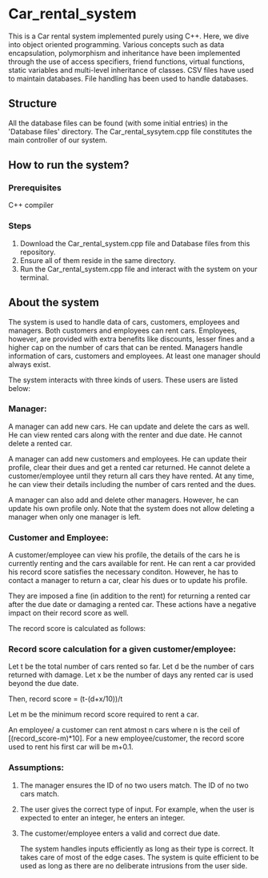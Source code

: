 # Car_rental_system

This is a Car rental system implemented purely using C++. Here, we dive into object oriented programming. Various concepts such as data encapsulation, polymorphism and inheritance have been implemented through the use of access specifiers, friend functions, virtual functions, static variables and multi-level inheritance of classes. CSV files have used to maintain databases. File handling has been used to handle databases.

## Structure

All the database files can be found (with some initial entries) in the 'Database files' directory. The Car_rental_sysytem.cpp file constitutes the main controller of our system.

## How to run the system?

### Prerequisites
C++ compiler

### Steps
1) Download the Car_rental_system.cpp file and Database files from this repository.
2) Ensure all of them reside in the same directory.
3) Run the Car_rental_system.cpp file and interact with the system on your terminal.

## About the system

The system is used to handle data of cars, customers, employees and managers. Both customers and employees can rent cars. Employees, however, are provided with extra benefits like discounts, lesser fines and a higher cap on the number of cars that can be rented. Managers handle information of cars, customers and employees. At least one manager should always exist.

The system interacts with three kinds of users. These users are listed below:

### Manager:

A manager can add new cars. He can update and delete the cars as well. He can view rented cars along with the renter and due date. He cannot delete a rented car.

A manager can add new customers and employees. He can update their profile, clear their dues and get a rented car returned. He cannot delete a customer/employee until they return all cars they have rented.
At any time, he can view their details including the number of cars rented and the dues.

A manager can also add and delete other managers. However, he can update his own profile only. Note that the system does not allow deleting a manager when only one manager is left.

### Customer and Employee:

A customer/employee can view his profile, the details of the cars he is currently renting and the cars available for rent. He can rent a car provided his record score satisfies the necessary conditon. However, he has to contact a manager to return a car, clear his dues or to update his profile.

They are imposed a fine (in addition to the rent) for returning a rented car after the due date or damaging a rented car. These actions have a negative impact on their record score as well.

The record score is calculated as follows:

### Record score calculation for a given customer/employee:

   Let t be the total number of cars rented so far.
   Let d be the number of cars returned with damage.
   Let x be the number of days any rented car is used beyond the due date.

   Then, record score = (t-(d+x/10))/t

   Let m be the minimum record score required to rent a car. 

   An employee/ a customer can rent atmost n cars where n is the ceil of [(record_score-m)*10]. 
   For a new employee/customer, the record score used to rent his first car will be m+0.1.

### Assumptions:

1) The manager ensures the ID of no two users match. The ID of no two cars match.
2) The user gives the correct type of input. For example, when the user is expected to enter an integer, he enters an integer.
3) The customer/employee enters a valid and correct due date.

   The system handles inputs efficiently as long as their type is correct. It takes care of most of the edge cases. The system is quite efficient to be used as long as there are no deliberate intrusions from the user side. 
